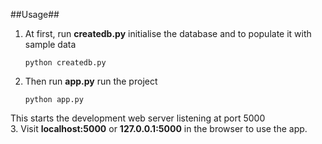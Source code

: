 
##Usage##

1. At first, run **createdb.py** initialise the database and to populate it with sample data  
	```
	python createdb.py  
	```
2. Then run **app.py** run the project  
	```
	python app.py  
	```  
 This starts the development web server listening at port 5000  
3. Visit **localhost:5000** or **127.0.0.1:5000** in the browser to use the app.

